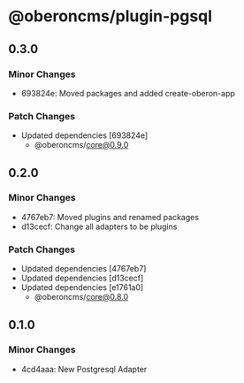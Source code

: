 # @oberoncms/plugin-pgsql

## 0.3.0

### Minor Changes

- 693824e: Moved packages and added create-oberon-app

### Patch Changes

- Updated dependencies [693824e]
  - @oberoncms/core@0.9.0

## 0.2.0

### Minor Changes

- 4767eb7: Moved plugins and renamed packages
- d13cecf: Change all adapters to be plugins

### Patch Changes

- Updated dependencies [4767eb7]
- Updated dependencies [d13cecf]
- Updated dependencies [e1761a0]
  - @oberoncms/core@0.8.0

## 0.1.0

### Minor Changes

- 4cd4aaa: New Postgresql Adapter
